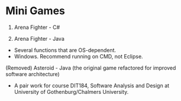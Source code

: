 # Mini Games

1. Arena Fighter - C#

2. Arena Fighter - Java
- Several functions that are OS-dependent.
- Windows. Recommend running on CMD, not Eclipse.



(Removed) Asteroid - Java (the original game refactored for improved software architecture)
- A pair work for course DIT184, Software Analysis and Design at University of Gothenburg/Chalmers University. 

